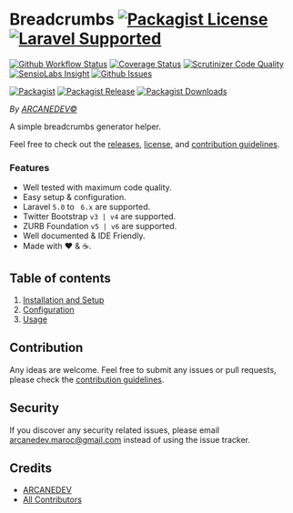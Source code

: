 # Breadcrumbs [![Packagist License][badge_license]](LICENSE.md) [![Laravel Supported][badge_laravel]][link-github-repo]

[![Github Workflow Status][badge_build]][link-github-status]
[![Coverage Status][badge_coverage]][link-scrutinizer]
[![Scrutinizer Code Quality][badge_quality]][link-scrutinizer]
[![SensioLabs Insight][badge_insight]][link-insight]
[![Github Issues][badge_issues]][link-github-issues]

[![Packagist][badge_package]][link-packagist]
[![Packagist Release][badge_release]][link-packagist]
[![Packagist Downloads][badge_downloads]][link-packagist]

*By [ARCANEDEV&copy;](http://www.arcanedev.net/)*

A simple breadcrumbs generator helper.

Feel free to check out the [releases](https://github.com/ARCANEDEV/Breadcrumbs/releases), [license](LICENSE.md), and [contribution guidelines](CONTRIBUTING.md).

### Features

  * Well tested with maximum code quality.
  * Easy setup &amp; configuration.
  * Laravel `5.0` to ` 6.x` are supported.
  * Twitter Bootstrap `v3 | v4` are supported.
  * ZURB Foundation `v5 | v6` are supported.
  * Well documented &amp; IDE Friendly.
  * Made with :heart: &amp; :coffee:.

## Table of contents

  1. [Installation and Setup](_docs/1-Installation-and-Setup.md)
  2. [Configuration](_docs/2-Configuration.md)
  3. [Usage](_docs/3-Usage.md)

## Contribution

Any ideas are welcome. Feel free to submit any issues or pull requests, please check the [contribution guidelines](CONTRIBUTING.md).

## Security

If you discover any security related issues, please email arcanedev.maroc@gmail.com instead of using the issue tracker.

## Credits

- [ARCANEDEV][link-author]
- [All Contributors][link-contributors]

[badge_laravel]:      https://img.shields.io/badge/Laravel%20supported-5.0%20to%206.x-orange.svg?style=flat-square
[badge_license]:      https://img.shields.io/packagist/l/arcanedev/breadcrumbs.svg?style=flat-square
[badge_build]:        https://img.shields.io/github/workflow/status/ARCANEDEV/Breadcrumbs/run-tests?style=flat-square
[badge_coverage]:     https://img.shields.io/scrutinizer/coverage/g/ARCANEDEV/Breadcrumbs.svg?style=flat-square
[badge_quality]:      https://img.shields.io/scrutinizer/g/ARCANEDEV/Breadcrumbs.svg?style=flat-square
[badge_insight]:      https://img.shields.io/sensiolabs/i/f3fd137f-6b3e-42dc-bac6-fdc98720e3c2.svg?style=flat-square
[badge_issues]:       https://img.shields.io/github/issues/ARCANEDEV/Breadcrumbs.svg?style=flat-square
[badge_package]:      https://img.shields.io/badge/package-arcanedev/breadcrumbs-blue.svg?style=flat-square
[badge_release]:      https://img.shields.io/packagist/v/arcanedev/breadcrumbs.svg?style=flat-square
[badge_downloads]:    https://img.shields.io/packagist/dt/arcanedev/breadcrumbs.svg?style=flat-square

[link-author]:        https://github.com/arcanedev-maroc
[link-github-repo]:   https://github.com/ARCANEDEV/Breadcrumbs
[link-github-status]: https://github.com/ARCANEDEV/Breadcrumbs/actions
[link-github-issues]: https://github.com/ARCANEDEV/Breadcrumbs/issues
[link-contributors]:  https://github.com/ARCANEDEV/Breadcrumbs/graphs/contributors
[link-packagist]:     https://packagist.org/packages/arcanedev/breadcrumbs
[link-travis]:        https://travis-ci.org/ARCANEDEV/Breadcrumbs
[link-scrutinizer]:   https://scrutinizer-ci.com/g/ARCANEDEV/Breadcrumbs/?branch=master
[link-insight]:       https://insight.sensiolabs.com/projects/f3fd137f-6b3e-42dc-bac6-fdc98720e3c2
